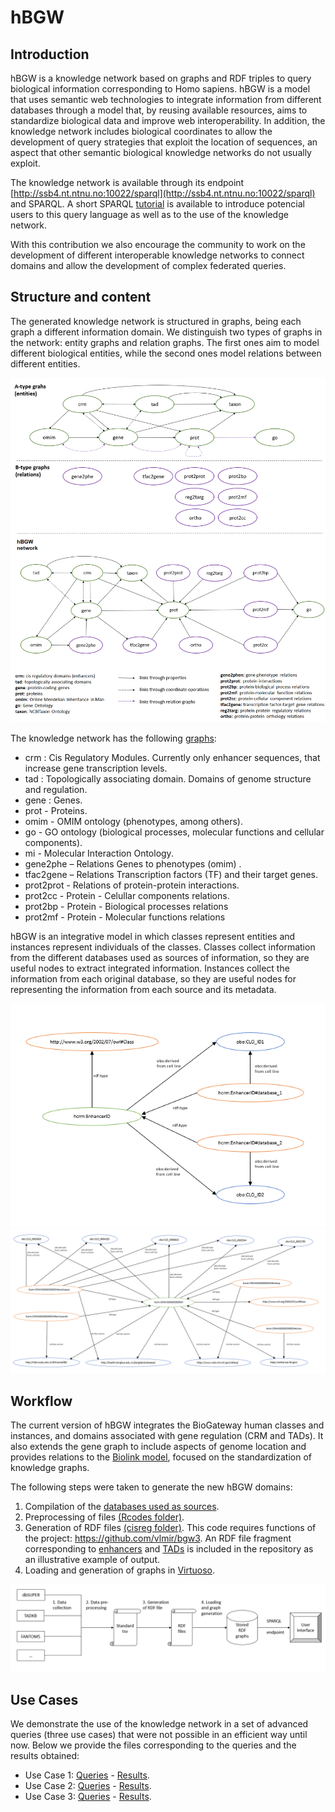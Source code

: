 # hBGW

## Introduction
hBGW is a knowledge network based on graphs and RDF triples to query biological information corresponding to Homo sapiens. hBGW is a model that uses semantic web technologies to integrate information from different databases through a model that, by reusing available resources, aims to standardize biological data and improve web interoperability. In addition, the knowledge network includes biological coordinates to allow the development of query strategies that exploit the location of sequences, an aspect that other semantic biological knowledge networks do not usually exploit.

The knowledge network is available through its endpoint [http://ssb4.nt.ntnu.no:10022/sparql](http://ssb4.nt.ntnu.no:10022/sparql) and SPARQL. A short SPARQL [tutorial](./SPARQL_Tutorial.pdf) is available to introduce potencial users to this query language as well as to the use of the knowledge network.

With this contribution we also encourage the community to work on the development of different interoperable knowledge networks to connect domains and allow the development of complex federated queries.

## Structure and content

The generated knowledge network is structured in graphs, being each graph a different information domain. We distinguish two types of graphs in the network: entity graphs and relation graphs. The first ones aim to model different biological entities, while the second ones model relations between different entities.

![Graph_types](./images/graphs.png)

The knowledge network has the following [graphs](./hBGW_graphs.xlsx):
- crm : Cis Regulatory Modules. Currently only enhancer sequences, that increase gene transcription levels.
- tad : Topologically associating domain. Domains of genome structure and regulation.
- gene : Genes.
- prot  - Proteins.
- omim - OMIM ontology (phenotypes, among others).
- go - GO ontology (biological processes, molecular functions and cellular components).
- mi - Molecular Interaction Ontology.
- gene2phe – Relations Genes to phenotypes (omim) .
- tfac2gene – Relations Transcription factors (TF) and their target genes.
- prot2prot - Relations of protein-protein interactions.
- prot2cc - Protein - Celullar components relations.
- prot2bp - Protein - Biological processes relations
- prot2mf - Protein - Molecular functions relations

hBGW is an integrative model in which classes represent entities and instances represent individuals of the classes. Classes collect information from the different databases used as sources of information, so they are useful nodes to extract integrated information. Instances collect the information from each original database, so they are useful nodes for representing the information from each source and its metadata.

![Classes_and_intances_2](./images/classes_instances_2.PNG)
![Classes_and_intances_1](./images/classes_instances_1.PNG)

## Workflow

The current version of hBGW integrates the BioGateway human classes and instances, and domains associated with gene regulation (CRM and TADs). It also extends the gene graph to include aspects of genome location and provides relations to the [Biolink model](https://biolink.github.io/biolink-model/), focused on the standardization of knowledge graphs.

The following steps were taken to generate the new hBGW domains:
1. Compilation of the [databases used as sources](./images/databases.PNG).
2. Preprocessing of files [(Rcodes folder)](./Rcodes).
3. Generation of RDF files [(cisreg folder)](./cisreg). This code requires functions of the project: https://github.com/vlmir/bgw3. An RDF file fragment corresponding to [enhancers](./RDF_file_examples/CRM.nt) and [TADs](./RDF_file_examples/TAD.nt) is included in the repository as an illustrative example of output.
4. Loading and generation of graphs in [Virtuoso](https://github.com/openlink/virtuoso-opensource).

![workflow](./images/workflow.PNG)

## Use Cases

We demonstrate the use of the knowledge network in a set of advanced queries (three use cases) that were not possible in an efficient way until now. Below we provide the files corresponding to the queries and the results obtained:

- Use Case 1: [Queries](./Use_Cases/UC1/Queries.txt) - [Results](./Use_Cases/UC1/Results.xlsx).
- Use Case 2: [Queries](./Use_Cases/UC2/Queries.txt) - [Results](./Use_Cases/UC2/Results.xlsx).
- Use Case 3: [Queries](./Use_Cases/UC3/Queries.txt) - [Results](./Use_Cases/UC3/Results.tsv).
